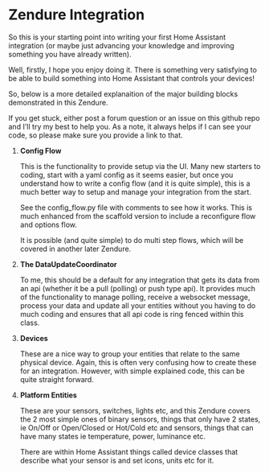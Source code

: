 # Zendure Integration

So this is your starting point into writing your first Home Assistant integration (or maybe just advancing your knowledge and improving something you have already written).

Well, firstly, I hope you enjoy doing it.  There is something very satisfying to be able to build something into Home Assistant that controls your devices!

So, below is a more detailed explanaition of the major building blocks demonstrated in this Zendure.

If you get stuck, either post a forum question or an issue on this github repo and I'll try my best to help you.  As a note, it always helps if I can see your code, so please make sure you provide a link to that.

1. **Config Flow**

    This is the functionality to provide setup via the UI.  Many new starters to coding, start with a yaml config as it seems easier, but once you understand how to write a config flow (and it is quite simple), this is a much better way to setup and manage your integration from the start.

    See the config_flow.py file with comments to see how it works.  This is much enhanced from the scaffold version to include a reconfigure flow and options flow.

    It is possible (and quite simple) to do multi step flows, which will be covered in another later Zendure.

2. **The DataUpdateCoordinator**

    To me, this should be a default for any integration that gets its data from an api (whether it be a pull (polling) or push type api). It provides much of the functionality to manage polling, receive a websocket message, process your data and update all your entities without you having to do much coding and ensures that all api code is ring fenced within this class.

3. **Devices**

    These are a nice way to group your entities that relate to the same physical device.  Again, this is often very confusing how to create these for an integration.  However, with simple explained code, this can be quite straight forward.

4. **Platform Entities**

    These are your sensors, switches, lights etc, and this Zendure covers the 2 most simple ones of binary sensors, things that only have 2 states, ie On/Off or Open/Closed or Hot/Cold etc and sensors, things that can have many states ie temperature, power, luminance etc.

    There are within Home Assistant things called device classes that describe what your sensor is and set icons, units etc for it.
